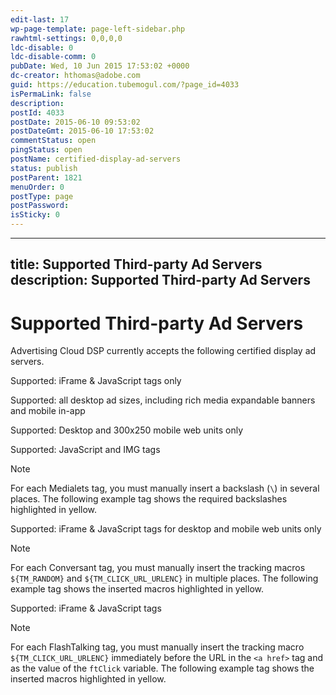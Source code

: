 ```yaml
---
edit-last: 17
wp-page-template: page-left-sidebar.php
rawhtml-settings: 0,0,0,0
ldc-disable: 0
ldc-disable-comm: 0
pubDate: Wed, 10 Jun 2015 17:53:02 +0000
dc-creator: hthomas@adobe.com
guid: https://education.tubemogul.com/?page_id=4033
isPermaLink: false
description: 
postId: 4033
postDate: 2015-06-10 09:53:02
postDateGmt: 2015-06-10 17:53:02
commentStatus: open
pingStatus: open
postName: certified-display-ad-servers
status: publish
postParent: 1821
menuOrder: 0
postType: page
postPassword: 
isSticky: 0
---
```


---
title: Supported Third-party Ad Servers
description: Supported Third-party Ad Servers
---
# Supported Third-party Ad Servers

Advertising Cloud DSP currently accepts the following certified display ad servers.

<!--
![DFA](/help/dsp/assets/dfa.jpg)
-->

Supported: iFrame & JavaScript tags only

<!--
![0_jivoxlogosmall](/help/dsp/assets/0-jivoxlogosmall.gif)
-->

Supported: all desktop ad sizes, including rich media expandable banners and mobile in-app

<!--
![Sizmek](/help/dsp/assets/sizmek-300x300.png)
-->

Supported: Desktop and 300x250 mobile web units only

<!--
![medialets](/help/dsp/assets/medialets-150x135.png)
-->

Supported: JavaScript and IMG tags

>[!NOTE]
>
>For each Medialets tag, you must manually insert a backslash (`\`) in several places. The following example tag shows the required backslashes highlighted in yellow. 

<!--
![Example tag for Medialets](/help/dsp/assets/medailets_example_tag.png)
-->

<!-- Replace screen shot image with code block with appropriate highlighting once code highlighting is available. -->

<!--

```
<pre><<script type="text/javascript">  (function(s,n,u,o,i){ for(i in o)o.hasOwnProperty(i)&&(u+='&'+i+'='+encodeURIComponent(o[i]));document.write('<script src= <span style="background-color: yellow;"><strong>\</strong></span>"'+(location.protocol=='https:'?s+u:n+u+decodeURI('<span style="background-color: yellow;"><strong>\</strong></span>" onerror=<span style="background-color: yellow;"><strong>\</strong></span>"document.write(%27<script src=%5c%27')+s+u+decodeURI('%5c%27><%27+%27/script>%27)'))+'<span style="background-color: yellow;"><strong>\</strong></span>"><'+'/script>'); }('https://s-cdn-tag.medialytics.com','https://tag.medialytics.com','/tag?format=dw',{ tagID: "sb376d0055b3a4e13aeeebe43a957157d", click: "${TM_CLICK_URL}$$_DESTINATION_URL_$$", ls: true, imppx: "" })); </script> <noscript> <a target="_blank" href="https://clk.medialytics.com/href?0.type=i&0.key=MMAdClickthrough&tagID=sb376d0055b3a4e13aeeebe43a957157d&impunique=${TM_RANDOM}"> <img src="https://c.medialytics.com /creative?type=s&tagID=sb376d0055b3a4e13aeeebe43a957157d&impunique=${TM_RANDOM}" width="300" height="250"/> </a> </noscript></pre>
```

-->

<!--
![conversant](/help/dsp/assets/conversant.png)
-->

Supported: iFrame & JavaScript tags for desktop and mobile web units only

>[!NOTE]
>
>For each Conversant tag, you must manually insert the tracking macros `${TM_RANDOM}` and `${TM_CLICK_URL_URLENC}` in multiple places. The following example tag shows the inserted macros highlighted in yellow. 

<!--
![Example tag for Conversant](/help/dsp/assets/conversant_example_tag.png)
-->

<!-- Replace screen shot image with code block with appropriate highlighting once code highlighting is available. -->

<!--

```
<pre><iframe src="https://<a href="https://altfarm.mediaplex.com/ad/fm/18630-145298-44091-1?mpt=" target="_blank">altfarm.mediaplex.<wbr>com/ad/fm/18630-145298-44091-<wbr>1?mpt=</a><span style="background-color: yellow;">${TM_RANDOM}</span>&mpvc=<span style="background-color: yellow;">${TM_<wbr>CLICK_URL_URLENC}</span>" width=300 height=250 marginwidth=0 marginheight=0 hspace=0 vspace=0 frameborder=0 scrolling=no bordercolor="#000000">
<br><script type="text/javascript" src="https://<a href="https://altfarm.mediaplex.com/ad/!js/18630-145298-44091-1?mpt=$%7BTM_RANDOM%7D&mpvc=" target="_blank">altfarm.mediaplex.<wbr>com/ad/!js/18630-145298-44091-<wbr>1?mpt=${TM_RANDOM}&mpvc=</a><span style="background-color: yellow;">${TM_<wbr>CLICK_URL_URLENC}</span>">
<br></script>
<br><noscript>
<br><a href="<span style="background-color: yellow;">${TM_CLICK_URL_URLENC}</span>ht<wbr>tp://<a href="https://altfarm.mediaplex.com/ad/nc/18630-145298-44091-1?mpt=" target="_blank">altfarm.mediaplex.com/ad/<wbr>nc/18630-145298-44091-1?mpt=</a><span style="background-color: yellow;">${<wbr>TM_RANDOM}</span>">
<br><img src="https://<a href="https://altfarm.mediaplex.com/ad/nb/18630-145298-44091-1?mpt=" target="_blank">altfarm.mediaplex.<wbr>com/ad/nb/18630-145298-44091-<wbr>1?mpt=</a><span style="background-color: yellow;">${<wbr>TM_RANDOM}</span>"alt="Click Here" border="0">
<br></a>
<br></noscript>
<br></iframe></pre>
```

-->

<!--
![flashtalking-logo1](/help/dsp/assets/flashtalking-logo1.jpg)
-->

Supported: iFrame & JavaScript tags

>[!NOTE]
>
>For each FlashTalking tag, you must manually insert the tracking macro `${TM_CLICK_URL_URLENC}` immediately before the URL in the `<a href>` tag and as the value of the `ftClick` variable. The following example tag shows the inserted macros highlighted in yellow.

<!--
![Example tag for FlashTalking](/help/dsp/assets/flashtalking_example_tag_snippet.png)
-->

<!-- Replace screen shot image with code block with appropriate highligting once code highlighting is available. -->
<!-- 

```
<noscript> 
<a href="${TM_CLICK_URL_URLENC}[http://servedby.flashtalking.com/click/8/57258;1799696;0;209;0/?ft_width=300&ft_height=250&url=9678632](https://servedby.flashtalking.com/click/8/57258;1799696;0;209;0/?ft_width=300&ft_height=250&url=9678632)" target="_blank"> 
<img border="0" src=" [https://servedby.flashtalking.com/imp/8/57258;1799696;205;gif;Tubemogul;300x250HTML5StandardwClickExtension/](https://servedby.flashtalking.com/imp/8/57258;1799696;205;gif;Tubemogul;300x250HTML5StandardwClickExtension/)?"></a> 
</noscript> 
<script language="Javascript1.1" type="text/javascript"> 
var ftClick = "${TM_CLICK_URL_URLENC}";
var ftExpTrack_1799696 = ""; 
var ftX = ""; 
var ftY = ""; 
var ftZ = ""; 
var ftOBA = 1; 
var ftContent = ""; 
var ftCustom = ""; 
var ftSection = " ${TM_SITE_ID_NUM}"; 
var ftID = function(){for(var e=["${USER_ID}"],a=e.length,r="";a--;)if(e[a]&&!RegExp("[^a-z0-9q-]".replace(/q/g,decodeURIComponent("%5"+"C")),"i").test(e[a])){r=e[a];break}return r}();; 
var ft300x250_OOBclickTrack = ""; 
var ftRandom = Math.random()&#42;1000000; 
var ftBuildTag1 = "<scr"; 
var ftBuildTag2 = "</"; 
var ftClick_1799696 = ftClick; 
if(typeof(ft_referrer)=="undefined"){var ft_referrer=(function(){var r="";if(window==top){r=window.location.href;}else{try{r=window.parent.location.href;}catch(e){}r=(r)?r:document.referrer;}while(encodeURIComponent(r).length>1000){r=r.substring(0,r.length-1);}return r;}());} 
var ftDomain = (window==top)?"":(function(){var d=document.referrer,h=(d)?d.match("(?::q/q/)+([qw-]+(q.[qw-]+)+)(q/)?".replace(/q/g,decodeURIComponent("%"+"5C")))[1]:"";return (h&&h!=location.host)?"&ft_ifb=1&ft_domain="+ encodeURIComponent(h):"";}()); 
var ftTag = ftBuildTag1 + 'ipt language="javascript1.1" type="text/javascript" '; 
ftTag += 'src=" [https://servedby.flashtalking.com/imp/8/57258;1799696;201;js;Tubemogul;300x250HTML5StandardwClickExtension/?ftx='+ftX+'&fty='+ftY+'&ftadz='+ftZ+'&ftscw='+ftContent+'&ft_custom='+ftCustom+'&ft_section='+ftSection+'&ft_id='+ftID+'&ftOBA='+ftOBA+ftDomain+'&ft_referrer='+encodeURIComponent(ft_referrer)+'&cachebuster='+ftRandom+](https://servedby.flashtalking.com/imp/8/57258;1799696;201;js;Tubemogul;300x250HTML5StandardwClickExtension/?ftx=%27+ftX+%27&fty=%27+ftY+%27&ftadz=%27+ftZ+%27&ftscw=%27+ftContent+%27&ft_custom=%27+ftCustom+%27&ft_section=%27+ftSection+%27&ft_id=%27+ftID+%27&ftOBA=%27+ftOBA+ftDomain+%27&ft_referrer=%27+encodeURIComponent(ft_referrer)+%27&cachebuster=%27+ftRandom+)'" id="ftscript_300x250" name="ftscript_300x250"'; 
ftTag += '>' + ftBuildTag2 + 'script>'; 
document.write(ftTag); 
</script>
```

-->
